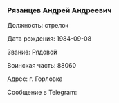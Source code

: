 ### Рязанцев Андрей Андреевич

Должность: стрелок

Дата рождения: 1984-09-08

Звание: Рядовой

Воинская часть: 88060

Адрес: г. Горловка

Сообщение в Telegram: []()
